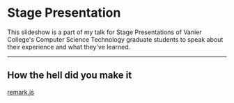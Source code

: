 # Stage Presentation

This slideshow is a part of my talk for Stage Presentations of Vanier College's Computer Science Technology graduate students to speak about their experience and what they've learned.

---

## How the hell did you make it

[remark.js](remarkjs.com)
